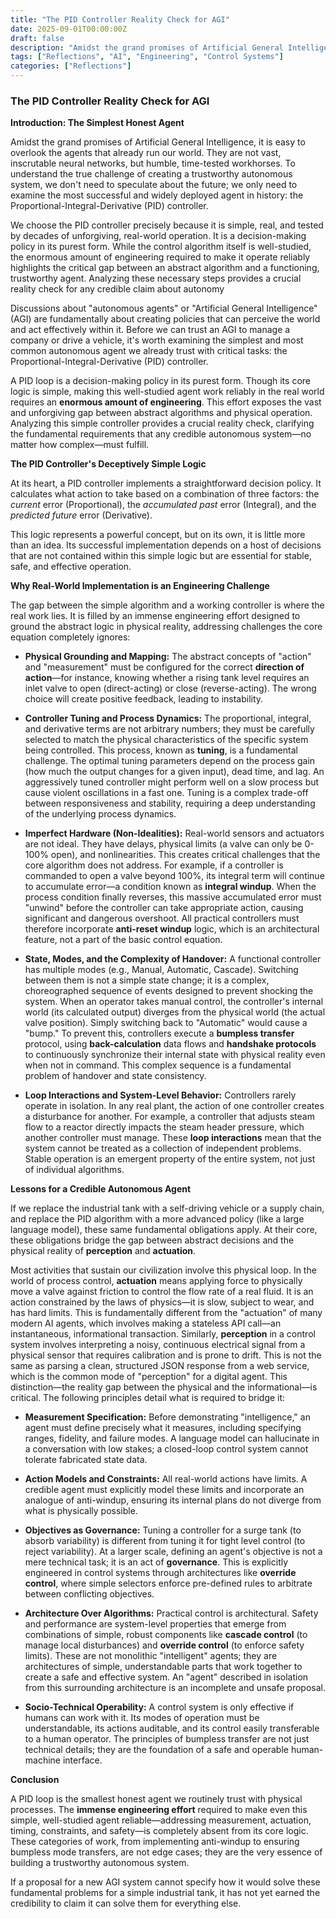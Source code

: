 ```yaml
---
title: "The PID Controller Reality Check for AGI"
date: 2025-09-01T00:00:00Z
draft: false
description: "Amidst the grand promises of Artificial General Intelligence, it is easy to overlook the agents that already run our world. They are not vast, inscrutable neural networks, but humble, time-tested workhorses."
tags: ["Reflections", "AI", "Engineering", "Control Systems"]
categories: ["Reflections"]
---
```


### **The PID Controller Reality Check for AGI**

**Introduction: The Simplest Honest Agent**

Amidst the grand promises of Artificial General Intelligence, it is easy to overlook the agents that already run our world. They are not vast, inscrutable neural networks, but humble, time-tested workhorses. To understand the true challenge of creating a trustworthy autonomous system, we don't need to speculate about the future; we only need to examine the most successful and widely deployed agent in history: the Proportional-Integral-Derivative (PID) controller.

We choose the PID controller precisely because it is simple, real, and tested by decades of unforgiving, real-world operation. It is a decision-making policy in its purest form. While the control algorithm itself is well-studied, the enormous amount of engineering required to make it operate reliably highlights the critical gap between an abstract algorithm and a functioning, trustworthy agent. Analyzing these necessary steps provides a crucial reality check for any credible claim about autonomy

Discussions about "autonomous agents" or "Artificial General Intelligence" (AGI) are fundamentally about creating policies that can perceive the world and act effectively within it. Before we can trust an AGI to manage a company or drive a vehicle, it's worth examining the simplest and most common autonomous agent we already trust with critical tasks: the Proportional-Integral-Derivative (PID) controller.

A PID loop is a decision-making policy in its purest form. Though its core logic is simple, making this well-studied agent work reliably in the real world requires an **enormous amount of engineering**. This effort exposes the vast and unforgiving gap between abstract algorithms and physical operation. Analyzing this simple controller provides a crucial reality check, clarifying the fundamental requirements that any credible autonomous system—no matter how complex—must fulfill.

**The PID Controller's Deceptively Simple Logic**

At its heart, a PID controller implements a straightforward decision policy. It calculates what action to take based on a combination of three factors: the *current* error (Proportional), the *accumulated past* error (Integral), and the *predicted future* error (Derivative).

This logic represents a powerful concept, but on its own, it is little more than an idea. Its successful implementation depends on a host of decisions that are not contained within this simple logic but are essential for stable, safe, and effective operation.

**Why Real-World Implementation is an Engineering Challenge**

The gap between the simple algorithm and a working controller is where the real work lies. It is filled by an immense engineering effort designed to ground the abstract logic in physical reality, addressing challenges the core equation completely ignores:

*   **Physical Grounding and Mapping:** The abstract concepts of "action" and "measurement" must be configured for the correct **direction of action**—for instance, knowing whether a rising tank level requires an inlet valve to open (direct-acting) or close (reverse-acting). The wrong choice will create positive feedback, leading to instability.

*   **Controller Tuning and Process Dynamics:** The proportional, integral, and derivative terms are not arbitrary numbers; they must be carefully selected to match the physical characteristics of the specific system being controlled. This process, known as **tuning**, is a fundamental challenge. The optimal tuning parameters depend on the process gain (how much the output changes for a given input), dead time, and lag. An aggressively tuned controller might perform well on a slow process but cause violent oscillations in a fast one. Tuning is a complex trade-off between responsiveness and stability, requiring a deep understanding of the underlying process dynamics.

*   **Imperfect Hardware (Non-Idealities):** Real-world sensors and actuators are not ideal. They have delays, physical limits (a valve can only be 0-100% open), and nonlinearities. This creates critical challenges that the core algorithm does not address. For example, if a controller is commanded to open a valve beyond 100%, its integral term will continue to accumulate error—a condition known as **integral windup**. When the process condition finally reverses, this massive accumulated error must "unwind" before the controller can take appropriate action, causing significant and dangerous overshoot. All practical controllers must therefore incorporate **anti-reset windup** logic, which is an architectural feature, not a part of the basic control equation.

*   **State, Modes, and the Complexity of Handover:** A functional controller has multiple modes (e.g., Manual, Automatic, Cascade). Switching between them is not a simple state change; it is a complex, choreographed sequence of events designed to prevent shocking the system. When an operator takes manual control, the controller's internal world (its calculated output) diverges from the physical world (the actual valve position). Simply switching back to "Automatic" would cause a "bump." To prevent this, controllers execute a **bumpless transfer** protocol, using **back-calculation** data flows and **handshake protocols** to continuously synchronize their internal state with physical reality even when not in command. This complex sequence is a fundamental problem of handover and state consistency.

*   **Loop Interactions and System-Level Behavior:** Controllers rarely operate in isolation. In any real plant, the action of one controller creates a disturbance for another. For example, a controller that adjusts steam flow to a reactor directly impacts the steam header pressure, which another controller must manage. These **loop interactions** mean that the system cannot be treated as a collection of independent problems. Stable operation is an emergent property of the entire system, not just of individual algorithms.

**Lessons for a Credible Autonomous Agent**

If we replace the industrial tank with a self-driving vehicle or a supply chain, and replace the PID algorithm with a more advanced policy (like a large language model), these same fundamental obligations apply. At their core, these obligations bridge the gap between abstract decisions and the physical reality of **perception** and **actuation**.

Most activities that sustain our civilization involve this physical loop. In the world of process control, **actuation** means applying force to physically move a valve against friction to control the flow rate of a real fluid. It is an action constrained by the laws of physics—it is slow, subject to wear, and has hard limits. This is fundamentally different from the "actuation" of many modern AI agents, which involves making a stateless API call—an instantaneous, informational transaction. Similarly, **perception** in a control system involves interpreting a noisy, continuous electrical signal from a physical sensor that requires calibration and is prone to drift. This is not the same as parsing a clean, structured JSON response from a web service, which is the common mode of "perception" for a digital agent. This distinction—the reality gap between the physical and the informational—is critical. The following principles detail what is required to bridge it:

*   **Measurement Specification:** Before demonstrating "intelligence," an agent must define precisely what it measures, including specifying ranges, fidelity, and failure modes. A language model can hallucinate in a conversation with low stakes; a closed-loop control system cannot tolerate fabricated state data.

*   **Action Models and Constraints:** All real-world actions have limits. A credible agent must explicitly model these limits and incorporate an analogue of anti-windup, ensuring its internal plans do not diverge from what is physically possible.

*   **Objectives as Governance:** Tuning a controller for a surge tank (to absorb variability) is different from tuning it for tight level control (to reject variability). At a larger scale, defining an agent's objective is not a mere technical task; it is an act of **governance**. This is explicitly engineered in control systems through architectures like **override control**, where simple selectors enforce pre-defined rules to arbitrate between conflicting objectives.

*   **Architecture Over Algorithms:** Practical control is architectural. Safety and performance are system-level properties that emerge from combinations of simple, robust components like **cascade control** (to manage local disturbances) and **override control** (to enforce safety limits). These are not monolithic "intelligent" agents; they are architectures of simple, understandable parts that work together to create a safe and effective system. An "agent" described in isolation from this surrounding architecture is an incomplete and unsafe proposal.

*   **Socio-Technical Operability:** A control system is only effective if humans can work with it. Its modes of operation must be understandable, its actions auditable, and its control easily transferable to a human operator. The principles of bumpless transfer are not just technical details; they are the foundation of a safe and operable human-machine interface.

**Conclusion**

A PID loop is the smallest honest agent we routinely trust with physical processes. The **immense engineering effort** required to make even this simple, well-studied agent reliable—addressing measurement, actuation, timing, constraints, and safety—is completely absent from its core logic. These categories of work, from implementing anti-windup to ensuring bumpless mode transfers, are not edge cases; they are the very essence of building a trustworthy autonomous system.

If a proposal for a new AGI system cannot specify how it would solve these fundamental problems for a simple industrial tank, it has not yet earned the credibility to claim it can solve them for everything else.
